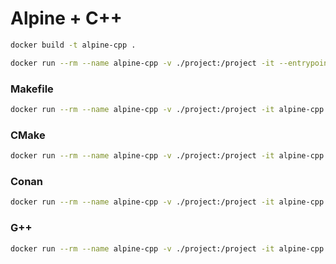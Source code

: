 # Alpine + С++

```bash
docker build -t alpine-cpp .
```

```bash
docker run --rm --name alpine-cpp -v ./project:/project -it --entrypoint bash alpine-cpp
```

### Makefile

```bash
docker run --rm --name alpine-cpp -v ./project:/project -it alpine-cpp "make"
```

### CMake

```bash
docker run --rm --name alpine-cpp -v ./project:/project -it alpine-cpp "mkdir -p build && cd build && cmake .. && make"
```

### Conan

```bash
docker run --rm --name alpine-cpp -v ./project:/project -it alpine-cpp "mkdir -p build && cd build && conan install .. && conan build .."
```


### G++

```bash
docker run --rm --name alpine-cpp -v ./project:/project -it alpine-cpp "g++ main.cpp main.o"
```